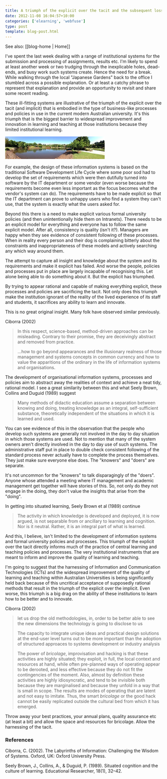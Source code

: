 ```yaml
---
title: A triumph of the explicit over the tacit and the subsequent loss of learning
date: 2012-11-08 16:04:57+10:00
categories: ['elearning', 'webfuse']
type: post
template: blog-post.html
---
```


See also: [[blog-home | Home]]

I've spent the last week dealing with a range of institutional systems for the submission and processing of assignments, results etc. I'm likely to spend at least another week or two trudging through the inexplicable holes, dead-ends, and busy work such systems create. Hence the need for a break. While walking through the local "Japanese Gardens" back to the office I stumbled across a possible explanation. Or at least a catchy phrase to represent that explanation and provide an opportunity to revisit and share some recent reading.

These ill-fitting systems are illustrative of the triumph of the explicit over the tacit (and implicit) that is embodied in the type of business-like processes and policies in use in the current modern Australian university. It's this triumph that is the biggest barrier to widespread improvement and innovation in learning and teaching at those institutions because they limited institutional learning.

[![Japanese Gardens](images/8165942087_88c5cc070e_n.jpg)](http://www.flickr.com/photos/david_jones/8165942087/ "Japanese Gardens by David T Jones, on Flickr")

For example, the design of these information systems is based on the traditional Software Development Life Cycle where some poor sod had to develop the set of requirements which were then dutifully turned into software by the IT department or some vendor (even worse because the requirements become even less important as the focus becomes what the vendor's system can do). The requirements have to be made explicit so that the IT department can prove to unhappy users who find a system they can't use, that the system is exactly what the users asked for.

Beyond this there is a need to make explicit various formal university policies (and then unintentionally hide them on Intranets). There needs to be an explicit model for everything and everyone has to follow the same explicit model. After all, consistency is quality (isn't it?). Managers are happy when they see evidence of consistent following of these processes. When in reality every person and their dog is complaining bitterly about the constraints and inappropriateness of these models and actively searching any which way around them.

The attempt to capture all insight and knowledge about the system and its requirements and make it explicit has failed. And worse the people, policies and processes put in place are largely incapable of recognising this. Let alone being able to do something about it. But the explicit has triumphed.

By trying to appear rational and capable of making everything explicit, these processes and policies are sacrificing the tacit. Not only does this triumph make the institution ignorant of the reality of the lived experience of its staff and students, it sacrifices any ability to learn and innovate.

This is no great original insight. Many folk have observed similar previously.

Ciborra (2002)

> In this respect, science-based, method-driven approaches can be misleading. Contrary to their promise, they are deceivingly abstract and removed from practice.
> 
> ...how to go beyond appearances and the illusionary realness of those management and systems concepts in common currency and how to value the apparitions of the ordinary in the life of information systems and organisations.

The development of organisational information systems, processes and policies aim to abstract away the realities of context and achieve a neat tidy, rational model. I see a great similarity between this and what Seely Brown, Collins and Duguid (1989) suggest

> Many methods of didactic education assume a separation between knowing and doing, treating knowledge as an integral, self-sufficient substance, theoretically independent of the situations in which it is learned and used.

You can see evidence of this in the observation that the people who develop such systems are generally not involved in the day to day situation in which those systems are used. Not to mention that many of the system owners aren't directly involved in the day to day use of such systems. The administrative staff put in place to double check consistent following of the standard process never actually have to complete the process themselves. They just make sure everyone else does. The "knowers" and "doers" are separate.

It's not uncommon for the "knowers" to talk disparagingly of the "doers". Anyone whose attended a meeting where IT management and academic management get together will have stories of this. So, not only do they not engage in the doing, they don't value the insights that arise from the "doing".

In getting into situated learning, Seely Brown et al (1989) continue

> The activity in which knowledge is developed and deployed, it is now argued, is not separable from or ancillary to learning and cognition. Nor is it neutral. Rather, it is an integral part of what is learned.

And this, I believe, isn't limited to the development of information systems and formal university policies and processes. This triumph of the explicit over the tacit directly informs much of the practice of central learning and teaching policies and processes. The very institutional instruments that are meant to inform and improve the quality of learning and teaching.

I'm going to suggest that the harnessing of Information and Communication Technologies (ICTs) and the widespread improvement of the quality of learning and teaching within Australian Universities is being significantly held back because of this uncritical acceptance of supposedly rational methods that result in the triumph of the explicit over the implicit. Even worse, this triumph is a big drag on the ability of these institutions to learn how to be better and to innovate.

Ciborra (2002)

> let us drop the old methodologies, in, order to be better able to see the new dimensions the technology is going to disclose to us
> 
> The capacity to integrate unique ideas and practical design solutions at the end-user level turns out to be more important than the adoption of structured approaces to systems development or industry analysis
> 
> The power of _bricolage_, improvisation and hacking is that these activities are highly situated; they exploit, in full, the local context and resources at hand, while often pre-planned ways of operating appear to be derooted, and less effective because they do not fit the contingencies of the moment. Also, almost by definition these activities are highly idiosyncratic, and tend to be invisible both because they are marginalised and because they unfold in a way that is small in scope. The results are modes of operating that are latent and not easy to imitate. Thus, the smart _bricolage_ or the good hack cannot be easily replicated outside the cultural bed from which it has emerged.

Throw away your best practices, your annual plans, quality assurance etc (at least a bit) and allow the space and resources for bricolage. Allow the harnessing of the tacit.

### References

Ciborra, C. (2002). The Labyrinths of Information: Challenging the Wisdom of Systems. Oxford, UK: Oxford University Press.

Seely Brown, J., Collins, A., & Duguid, P. (1989). Situated cognition and the culture of learning. Educational Researcher, 18(1), 32–42.